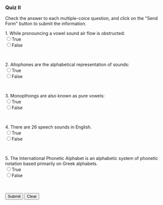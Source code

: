 <div class="content">
                    <h3> Quiz II</h3>
                    <form method="post" action="mailto:george.1gautam@gmail.com?subject=Vocabulary Quiz 1" enctype="text/plain" class="test1">
                        Check the answer to each multiple-coice question, and click on the "Send Form" button to submit the information.
                        </p>
                        <P>1.	While pronouncing a vowel sound air flow is obstructed:<BR>
                                <input type="radio" name="colors" id="true">True<br>
                                <input type="radio" name="colors" id="false">False<br>
                        </p>
                        <br>
                        <P>2.	Allophones are the alphabetical representation of sounds:<BR>
                                <input type="radio" name="colors" id="true">True<br>
                                <input type="radio" name="colors" id="false">False<br>
                        </p>
                        <br>
                        <P>3.	Monopthongs are also known as pure vowels:<BR>
                                <input type="radio" name="colors" id="true">True<br>
                                <input type="radio" name="colors" id="false">False<br>
                        </p>
                        <br>
                        <P>4.	There are 26 speech sounds in English.<BR>
                                <input type="radio" name="colors" id="true">True<br>
                                <input type="radio" name="colors" id="false">False<br>
                        </p>
                        <br>
                        <P>5.	The International Phonetic Alphabet is an alphabetic system of phonetic notation based primarily on Greek alphabets.<BR>
                                <input type="radio" name="colors" id="true">True<br>
                                <input type="radio" name="colors" id="false">False<br>
                        </p>
                        <br>
                        <br>
                                <input type="submit" value="Submit">
                                <input type="reset" value="Clear">
                    </form>
            </div>
